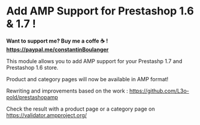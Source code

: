 # Add AMP Support for Prestashop 1.6 & 1.7 !    

**Want to support me? Buy me a coffe ☕️ ! https://paypal.me/constantinBoulanger**

This module allows you to add AMP support for your Prestashp 1.7 and Prestashop 1.6 store.


Product and category pages will now be available in AMP format!

Rewriting and improvements based on the work : https://github.com/L3o-pold/prestashopamp

Check the result with a product page or a category page on https://validator.ampproject.org/
